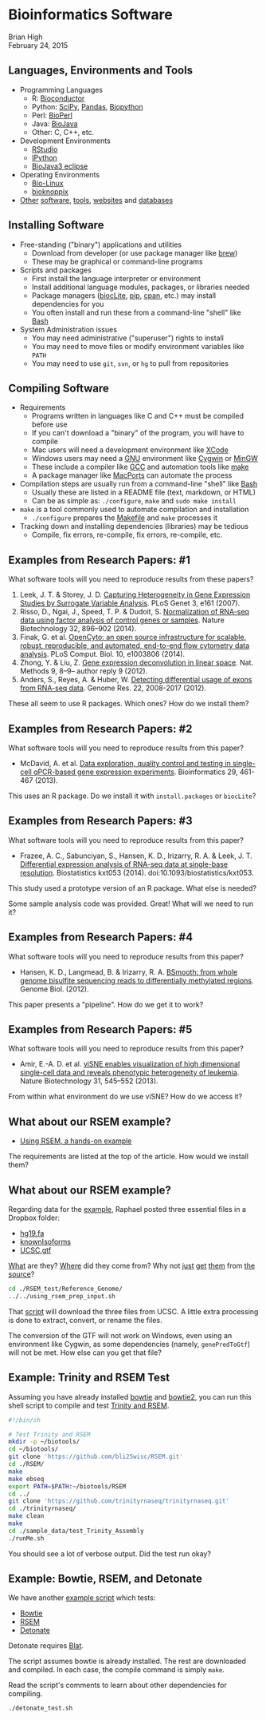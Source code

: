 # Bioinformatics Software
Brian High  
February 24, 2015  

## Languages, Environments and Tools

- Programming Languages
    * R: [Bioconductor](http://www.bioconductor.org/)
    * Python: [SciPy](http://www.scipy.org/), 
    [Pandas](http://pandas.pydata.org/), 
    [Biopython](http://biopython.org/wiki/Main_Page)
    * Perl: [BioPerl](http://www.bioperl.org/wiki/Main_Page)
    * Java: [BioJava](http://biojava.org/wiki/Main_Page)
    * Other: C, C++, etc.
- Development Environments
    * [RStudio](http://www.rstudio.com/)
    * [IPython](http://ipython.org/)
    * [BioJava3 eclipse](http://biojava.org/wiki/BioJava3_eclipse)
- Operating Environments 
    * [Bio-Linux](http://environmentalomics.org/bio-linux/)
    * [bioknoppix](http://bioknoppix.hpcf.upr.edu/applications/)
- [Other](http://en.wikipedia.org/wiki/Category:Bioinformatics_software)
[software](http://en.wikipedia.org/wiki/List_of_open-source_bioinformatics_software), 
[tools](http://www.ccmb.med.umich.edu/bioinf-core/tools), 
[websites](http://www.colorado.edu/chemistry/bioinfo/BioinformaticsLinks.htm) 
and [databases](http://www.hsls.pitt.edu/obrc/)

## Installing Software

- Free-standing ("binary") applications and utilities
    * Download from developer (or use package manager like 
    [brew](http://brew.sh/))
    * These may be graphical or command-line programs
- Scripts and packages
    * First install the language interpreter or environment
    * Install additional language modules, packages, or libraries needed
    * Package managers ([biocLite](http://www.bioconductor.org/install/), 
    [pip](http://en.wikipedia.org/wiki/Pip_%28package_manager%29), 
    [cpan](http://www.cpan.org/modules/INSTALL.html), etc.) may install 
    dependencies for you
    * You often install and run these from a command-line "shell" like 
    [Bash](http://www.gnu.org/software/bash/)
- System Administration issues
    * You may need administrative ("superuser") rights to install
    * You may need to move files or modify environment variables like `PATH`
    * You may need to use `git`, `svn`, or `hg` to pull from repositories

## Compiling Software

- Requirements
    * Programs written in languages like C and C++ must be compiled before use
    * If you can't download a "binary" of the program, you will have to compile
    * Mac users will need a development environment like 
    [XCode](https://developer.apple.com/xcode/)
    * Windows users may need a [GNU](https://www.gnu.org/) environment like 
    [Cygwin](https://www.cygwin.com/) or [MinGW](http://www.mingw.org/)
    * These include a compiler like [GCC](https://gcc.gnu.org/) and automation 
    tools like [make](http://www.gnu.org/software/make/)
    * A package manager like [MacPorts](https://www.macports.org/) can 
    automate the process
- Compilation steps are usually run from a command-line "shell" like 
    [Bash](http://www.gnu.org/software/bash/)
    * Usually these are listed in a README file (text, markdown, or HTML)
    * Can be as simple as: `./configure`, `make` and `sudo make install`
- `make` is a tool commonly used to automate compilation and installation
    * `./configure` prepares the [Makefile](http://en.wikipedia.org/wiki/Makefile) 
    and `make` processes it
- Tracking down and installing dependencies (libraries) may be tedious
    * Compile, fix errors, re-compile, fix errors, re-compile, etc.
    
## Examples from Research Papers: #1

What software tools will you need to reproduce results from these papers?

1. Leek, J. T. & Storey, J. D. [Capturing Heterogeneity in Gene Expression Studies by Surrogate Variable Analysis](http://journals.plos.org/plosgenetics/article?id=10.1371/journal.pgen.0030161). PLoS Genet 3, e161 (2007).
2. Risso, D., Ngai, J., Speed, T. P. & Dudoit, S. [Normalization of RNA-seq data using factor analysis of control genes or samples](http://www.nature.com/nbt/journal/v32/n9/full/nbt.2931.html). Nature Biotechnology 32, 896–902 (2014).
3. Finak, G. et al. [OpenCyto: an open source infrastructure for scalable, robust, reproducible, and automated, end-to-end flow cytometry data analysis](http://www.ncbi.nlm.nih.gov/pmc/articles/PMC4148203/). PLoS Comput. Biol. 10, e1003806 (2014).
4. Zhong, Y. & Liu, Z. [Gene expression deconvolution in linear space](http://www.nature.com/nmeth/journal/v9/n1/full/nmeth.1830.html). Nat. Methods 9, 8–9– author reply 9 (2012).
5. Anders, S., Reyes, A. & Huber, W. [Detecting differential usage of exons from RNA-seq data](http://www.ncbi.nlm.nih.gov/pubmed/22722343). Genome Res. 22, 2008-2017 (2012).

These all seem to use R packages. Which ones? How do we install them?

## Examples from Research Papers: #2

What software tools will you need to reproduce results from this paper?

- McDavid, A. et al. [Data exploration, quality control and testing in single-cell qPCR-based gene expression experiments](http://www.ncbi.nlm.nih.gov/pmc/articles/PMC3570210/). Bioinformatics 29, 461-467 (2013).

This uses an R package. Do we install it with `install.packages` or `biocLite`?

## Examples from Research Papers: #3

What software tools will you need to reproduce results from this paper?

- Frazee, A. C., Sabunciyan, S., Hansen, K. D., Irizarry, R. A. & Leek, J. T. [Differential expression analysis of RNA-seq data at single-base resolution](http://biostatistics.oxfordjournals.org/content/early/2014/01/06/biostatistics.kxt053.full). Biostatistics kxt053 (2014). doi:10.1093/biostatistics/kxt053.

This study used a prototype version of an R package. What else is needed?

Some sample analysis code was provided. Great! What will we need to run it?

## Examples from Research Papers: #4

What software tools will you need to reproduce results from this paper?

- Hansen, K. D., Langmead, B. & Irizarry, R. A. [BSmooth: from whole genome bisulfite sequencing reads to differentially methylated regions](http://www.ncbi.nlm.nih.gov/pmc/articles/PMC3491411/). Genome Biol. (2012).

This paper presents a "pipeline". How do we get it to work?

## Examples from Research Papers: #5

What software tools will you need to reproduce results from this paper?

- Amir, E.-A. D. et al. [viSNE enables visualization of high dimensional single-cell data and reveals phenotypic heterogeneity of leukemia](http://www.ncbi.nlm.nih.gov/pmc/articles/PMC4076922/). Nature Biotechnology 31, 545–552 (2013).

From within what environment do we use viSNE? How do we access it?

## What about our RSEM example?

- [Using RSEM, a hands-on example](https://github.com/raphg/Biostat-578/blob/master/Using_RSEM.md)

The requirements are listed at the top of the article. How would we install them?

## What about our RSEM example?

Regarding data for the [example](https://github.com/raphg/Biostat-578/blob/master/Using_RSEM.md), Raphael posted three essential files in a Dropbox folder:

- [hg19.fa](https://www.biostars.org/p/1796/)
- [knownIsoforms](https://groups.google.com/forum/#!topic/rsem-users/oto_OJg5NcQ)
- [UCSC.gtf](https://groups.google.com/a/soe.ucsc.edu/d/msg/genome/kyk7AAm4R-M/9LkE-CRjzioJ)

[What](http://bioinformatics.oxfordjournals.org/content/22/9/1036.full) are they? [Where](http://genome.ucsc.edu/) did they come from? Why not [just](https://github.com/raphg/Biostat-578/blob/master/using_rsem_prep_input.sh) [get](http://genomewiki.ucsc.edu/index.php/Genes_in_gtf_or_gff_format) [them](http://hgdownload.cse.ucsc.edu/goldenPath/hg19/bigZips/) from [the](http://hgdownload.cse.ucsc.edu/downloads.html#human) [source](http://hgdownload.cse.ucsc.edu/goldenpath/hg19/database/)?


```bash
cd ./RSEM_test/Reference_Genome/
../../using_rsem_prep_input.sh
```

That [script](https://github.com/raphg/Biostat-578/blob/master/using_rsem_prep_input.sh) will download the three files from UCSC. A little extra processing is done to extract, convert, or rename the files. 

The conversion of the GTF will not work on Windows, even using an environment like Cygwin, as some dependencies (namely, `genePredToGtf`) will not be met. How else can you get that file?

## Example: Trinity and RSEM Test

Assuming you have already installed 
[bowtie](http://bowtie-bio.sourceforge.net/index.shtml) and 
[bowtie2](http://bowtie-bio.sourceforge.net/bowtie2/index.shtml), 
you can run this shell script to compile and test 
[Trinity and RSEM](http://trinityrnaseq.sourceforge.net/analysis/abundance_estimation.html).


```bash
#!/bin/sh

# Test Trinity and RSEM
mkdir -p ~/biotools/
cd ~/biotools/
git clone 'https://github.com/bli25wisc/RSEM.git'
cd ./RSEM/
make
make ebseq
export PATH=$PATH:~/biotools/RSEM
cd ../
git clone 'https://github.com/trinityrnaseq/trinityrnaseq.git'
cd ./trinityrnaseq/
make clean
make
cd ./sample_data/test_Trinity_Assembly
./runMe.sh
```

You should see a lot of verbose output. Did the test run okay?

## Example: Bowtie, RSEM, and Detonate

We have another [example script](https://github.com/raphg/Biostat-578/blob/master/detonate_test.sh) which tests:

- [Bowtie](http://bowtie-bio.sourceforge.net/index.shtml)
- [RSEM](https://github.com/bli25wisc/RSEM)
- [Detonate](https://github.com/deweylab/detonate)

Detonate requires [Blat](https://genome.ucsc.edu/FAQ/FAQblat.html).

The script assumes bowtie is already installed. The rest are downloaded and 
compiled. In each case, the compile command is simply `make`.

Read the script's comments to learn about other dependencies for compiling.


```bash
./detonate_test.sh
```

